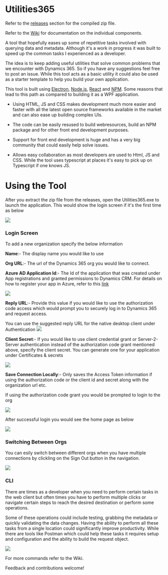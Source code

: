 # Utilities365

Refer to the [releases](https://github.com/ramarao9/Utilities/releases) section for the compiled zip file.

Refer to the [Wiki](https://github.com/ramarao9/Utilities365/wiki) for documentation on the individual components. 

A tool that hopefully eases up some of repetitive tasks involved with querying data and metadata. Although it's a work in progress it was built to speed up the common tasks I experienced as a developer. 

The idea is to keep adding useful utilities that solve common problems that we encounter with Dynamics 365. So if you have any suggestions feel free to post an issue. While this tool acts as a basic utility it could also be used as a starter template to help you build your own application.

This tool is built using [Electron](https://electronjs.org/), [Node.js](https://nodejs.org/en/), [React](https://reactjs.org/) and [NPM](https://www.npmjs.com/). Some reasons that lead to this path as compared to building it as a WPF application.

- Using HTML, JS and CSS makes development much more easier and faster with all the latest open source frameworks available in the market and can also ease up building complex UIs.

- The code can be easily resused to build webresources, build an NPM package and for other front end development purposes.

- Support for front end development is huge and has a very big community that could easily help solve issues.

- Allows easy collaboration as most developers are used to Html, JS and CSS. While the tool uses typescript at places it's easy to pick up on Typescript if one knows JS.


# Using the Tool

After you extract the zip file from the releases, open the Utilities365.exe to launch the application. This would show the login screen if it's the first time as below

![](https://ramarao.blob.core.windows.net/utilities365/LoginScreen.jpg)



### Login Screen

To add a new organization specify the below information

**Name**:- The display name you would like to use

**Org URL**:- The url of the Dynamics 365 org you would like to connect.

**Azure AD Application Id**:- The Id of the application that was created under App registrations and granted permissions to Dynamics CRM. For details on how to register your app in Azure, refer to this [link](https://docs.microsoft.com/en-us/azure/active-directory/develop/quickstart-register-app)

![](https://ramarao.blob.core.windows.net/utilities365/D365PermissionsForApp.jpg)

**Reply URL**:- Provide this value if you would like to use the authorization code access which would prompt you to securely log in to Dynamics 365 and request access.

You can use the suggested reply URL for the native desktop client under Authentication
![](https://ramarao.blob.core.windows.net/utilities365/ReplyUrlForApp.jpg)

**Client Secret**:- If you would like to use client credential grant or Server-2-Server authentication instead of the authorization code grant mentioned above, specify the client secret. You can generate one for your application under Certificates & secrets

![](https://ramarao.blob.core.windows.net/utilities365/ClientSecretForApp.jpg)


**Save Connection Locally**:- Only saves the Access Token information if using the authorization code or the client id and secret along with the organization url etc.


If using the authorization code grant you would be prompted to login to the org

![](https://ramarao.blob.core.windows.net/utilities365/D365LoginPrompt.jpg)

After successful login you would see the home page as below

![](https://ramarao.blob.core.windows.net/utilities365/HomePage.jpg)


### Switching Between Orgs

You can esily switch between different orgs when you have multiple connections by clickling on the Sign Out button in the navigation.

![](https://ramarao.blob.core.windows.net/utilities365/SignOut.jpg)


### CLI

There are times as a developer when you need to perform certain tasks in the web client but often times you have to perform multiple clicks or navigate certain steps to reach the desired destination or perform some operations. 

Some of these operations could include testing, grabbing the metadata or quickly validating the data changes. Having the ability to perform all these tasks from a single location could significantly improve productivity. While there are tools like Postman which could help these tasks it requires setup and configuration and the ability to build the request object. 


![](https://ramarao.blob.core.windows.net/utilities365/SampleQuery.jpg)

For more commands refer to the Wiki.

Feedback and contributions welcome!
